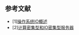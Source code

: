 



## 参考文献

- [1][操作系统IO概述](https://www.cnblogs.com/cxuanBlog/p/13156493.html)
- [2][计算密集型和IO密集型服务器](https://zhuanlan.zhihu.com/p/62766037)